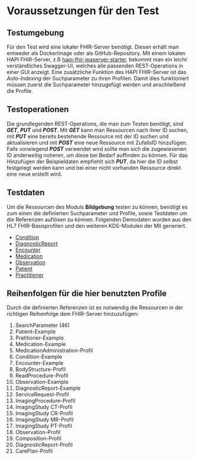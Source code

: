 # Voraussetzungen für den Test

## Testumgebung

Für den Test wird eine lokaler FHIR-Server benötigt. Diesen erhält man entweder als DockerImage oder als GitHub-Repository. Mit einem lokalen HAPI FHIR-Server, z.B [hapi-fhir-jpaserver-starter](https://github.com/hapifhir/hapi-fhir-jpaserver-starter), bekommt man ein leicht verständliches Swagger-UI, welches alle passenden REST-Operations in einer GUI anzeigt. Eine zusätzliche Funktion des HAPI FHIR-Server ist das *Auto-Indexing* der Suchparameter zu ihren Profilen. Damit dies funktioniert müssen zuerst die Suchparameter hinzugefügt werden und anschließend die Profile.

## Testoperationen

Die grundlegenden REST-Operations, die man zum Testen benötigt, sind ***GET***, ***PUT***  und ***POST***. Mit ***GET*** kann man Ressourcen nach ihrer ID suchen, mit ***PUT*** eine bereits bestehende Ressource mit der ID suchen und aktualisieren und mit ***POST*** eine neue Ressource mit ZufallsID hinzufügen. Falls vorwiegend ***POST*** verwendet wird sollte man sich die zugewiesenen ID anderweitig notieren, um diese bei Bedarf auffinden zu können. Für das Hinzufügen der Beispieldaten empfiehlt sich ***PUT***, da hier die ID selbst festgelegt werden kann und bei einer nicht vorhanden Ressource direkt eine neue erstellt wird.

## Testdaten

Um die Ressourcen des Moduls **Bildgebung** testen zu können, benötigt es zum einen die definierten Suchparameter und Profile, sowie Testdaten um die Referenzen auflösen zu können. Folgenden Demodaten wurden aus den HL7 FHIR-Basisprofilen und den weiteren KDS-Modulen der MII generiert.

- [Condition](https://www.medizininformatik-initiative.de/Kerndatensatz/Modul_Diagnose_Version_2/MIIIGModulDiagnose.html)
- [DiagnosticReport](http://hl7.org/fhir/R4/diagnosticreport-examples.html)
- [Encounter](https://www.medizininformatik-initiative.de/Kerndatensatz/Modul_Fall_Version_2/MIIIGModulFall.html)
- [Medication](https://www.medizininformatik-initiative.de/Kerndatensatz/Modul_Medikation_Version_2/MIIIGModulMedikation.html)
- [Observation](http://hl7.org/fhir/R4/observation-examples.html)
- [Patient](https://www.medizininformatik-initiative.de/Kerndatensatz/Modul_Person_Version_2/MIIIGModulPerson.html)
- [Practitioner](http://hl7.org/fhir/R4/practitioner-examples.html)

## Reihenfolgen für die hier benutzten Profile

Durch die definierten Referenzen ist es notwendig die Ressourcen in der richtigen Reihenfolge dem FHIR-Server hinzuzufügen:

1. SearchParameter (46)
2. Patient-Example
3. Pratitioner-Example
4. Medication-Example
5. MedicationAdministration-Profil
6. Condition-Example
7. Encounter-Example
8. BodyStructure-Profil
9. ReadProcedure-Profil
10. Observation-Example
11. DiagnosticReport-Example
12. ServiceRequest-Profil
13. ImagingProcedure-Profil
14. ImagingStudy CT-Profil
15. ImagingStudy CR-Profil
16. ImagingStudy MR-Profil
17. ImagingStudy PT-Profil
18. Observation-Profil
19. Composition-Profil
20. DiagnosticReport-Profil
21. CarePlan-Profil
